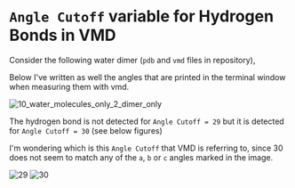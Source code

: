 # `Angle Cutoff` variable for Hydrogen Bonds in VMD

Consider the following water dimer (`pdb` and `vmd` files in repository),

Below I've written as well the angles that are printed in the terminal window when measuring them with vmd.

![10_water_molecules_only_2_dimer_only](https://user-images.githubusercontent.com/18029016/185359915-79b2baa2-dd67-4174-ace1-09b468714a71.png)

The hydrogen bond is not detected for `Angle Cutoff = 29` but it is detected for `Angle Cutoff = 30` (see below figures)

I'm wondering which is this `Angle Cutoff` that VMD is referring to, since 30 does not seem to match any of the `a`, `b` or `c` angles marked in the image.

![29](https://user-images.githubusercontent.com/18029016/185360561-91b8be55-3a52-4b0a-b8b9-d5089a63baec.png)
![30](https://user-images.githubusercontent.com/18029016/185360595-82909016-2df4-4dc9-9c5d-4af54c048886.png)
